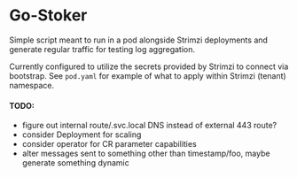 # Go-Stoker

Simple script meant to run in a pod alongside Strimzi deployments and generate regular traffic for testing log aggregation. 

Currently configured to utilize the secrets provided by Strimzi to connect via bootstrap. See `pod.yaml` for example of what to apply within Strimzi (tenant) namespace.


#### TODO:
- figure out internal route/<blah>.svc.local DNS instead of external 443 route?
- consider Deployment for scaling
- consider operator for CR parameter capabilities
- alter messages sent to something other than timestamp/foo, maybe generate something dynamic